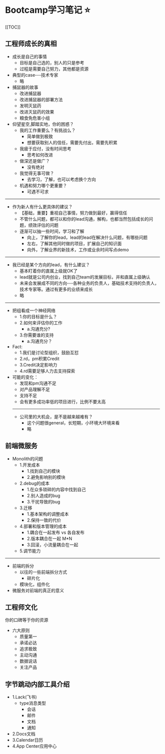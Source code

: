 # Bootcamp学习笔记 :star:
[[TOC]]
## 工程师成长的真相
- 成长是自己的事情
  - 目标是自己选的，别人的只是参考
  - 过程是需要自己努力，其他都是资源
- 典型的case---技术专家
  - 略
- 捕鼠器的故事
  - 改进捕鼠器
  - 改进捕鼠器的部署方法
  - 发明灭鼠药
  - 改进灭鼠药的效果
  - 粮食免危害小组
- 仰望星空,脚踏实地，你的困惑？
  - 我的工作重要么？有挑战么？
    - 简单做到极致
    - 想要获取别人的信任，需要先付出，需要先积累
  - 我疲于应付，没有时间思考
    - 思考如何改进
  - 做深还是做广？
    - 没有绝对
  - 我觉得无事可做？
    - 去学习，了解，也可以考虑换个方向
  - 机遇和努力哪个更重要？
    - 可遇不可求
***
- 作为新人有什么更具体的建议？
  - 【基础，重要】重视自己事情，努力做到最好，赢得信任
  - 不管什么问题，都可以和你的lead沟通，解构，也都当然包括成长的问题，绩效评估的问题
  - 逐渐可以抽一些时间，学习和了解
    - 向上，了解你的lead，lead的lead在解决什么问题，有哪些问题
    - 左右，了解其他同时做的项目，扩展自己的知识面
    - 向外，了解业界的新技术，工作或业余时间写点demo
***
- 我已经是某个方向的lead，有什么建议？
  - 基本盯着你的直属上级就OK了
  - lead就是公司内创业，找到自己team的发展目标，并和直属上级确认
  - 未来会发展成不同的方向---各种业务的负责人，基础技术支持的负责人，技术专家等。通过有更多的业绩来成长
  - 略
***
- 把组看成一个神经网络
  - 1.你的目标是什么？
  - 2.如何来评估你的工作
    - a.沟通充分?
  - 3.你需要谁的支持
    - a.沟通充分？
- Fact:
  - 1.我们是讨论型组织，鼓励互怼
  - 2.rd，pm积累Credit
  - 3.Credit决定影响力
  - 4.rd需要足够人力去支持探索
- 可能的变化：
  - 发现和pm沟通不足
  - 对产品理解不足
  - 支持不足
  - 会有更多成功率低的项目进行，比例不要太高
  ***
  - 公司里的大机会，是不是越来越难有？
    - 这个问题很general，长短期，小环境大环境来看
    -  略

## 前端微服务
  - Monolith的问题
    - 1.开发成本
      - 1.找到自己的模块
      - 2.避免影响别的模块
    - 2.debug的成本
      - 1.在众多琐碎的内容中找到自己
      - 2.别人造成的bug
      - 3.干扰导致的bug
    - 3.迁移
      - 1.基本架构的调整成本
      - 2.保持一致的代价
    - 4.部署和版本管理的成本
      - 1.耦合在一起发布 vs 各自发布
      - 2.版本耦合在一起 M*N
      - 3.回滚，小流量耦合在一起
    - 5.调节能力
  ***
  - 前端的拆分
    - 以往的一些前端拆分方式
      - 碎片化
    - 模块化，组件化
  - 微服务对前端的真正的意义

## 工程师文化
你的口碑等于你的资源
- 六大原则
  - 质量第一
  - 承诺必达
  - 追求极致
  - 主动沟通
  - 数据说话
  - 关注产品

## 字节跳动内部工具介绍
- 1.Lack(飞书)
  - type消息类型
    - 会话
    - 邮件
    - 文档
    - 通知
- 2.Docs文档
- 3.Calendar日历
- 4.App Center应用中心

